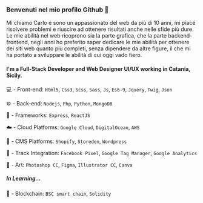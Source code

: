 ### Benvenuti nel mio profilo Github 👋

Mi chiamo Carlo e sono un appassionato del web da più di 10 anni, mi piace risolvere problemi e riuscire ad ottenere risultati anche nelle sfide più dure.
Le mie abilità nel web ricoprono sia la parte grafica, che la parte backend-frontend, negli anni ho preferito saper dedicare le mie abilità per ottenere 
dei siti web quanto più completi, senza dipendere da altre figure, il che mi ha portato a sviluppare le abilità di cui oggi vado fiero.

#### I'm a Full-Stack Developer and Web Designer UI/UX working in Catania, Sicily.

💻 - Front-end: `Html5`, `Css3`, `Scss`, `Sass`, `Js`, `Es6-9`, `Jquery`, `Twig`, `Json`

⚙️ - Back-end: `Nodejs`, `Php`, `Python`, `MongoDB`

🌌 - Frameworks: `Express`, `ReactJS`

☁️ - Cloud Platforms: `Google Cloud`, `DigitalOcean`, `AWS`

🏪 - CMS Platforms: `Shopify`, `Storeden`, `Wordpress`

📲 - Track Integration: `Facebook Pixel`, `Google Tag Manager`, `Google Analytics`

🎨 - Art: `Photoshop CC`, `Figma`, `Illustrator CC`, `Canva`

##### In Learning...

💎 - Blockchain: `BSC smart chain`, `Solidity`

